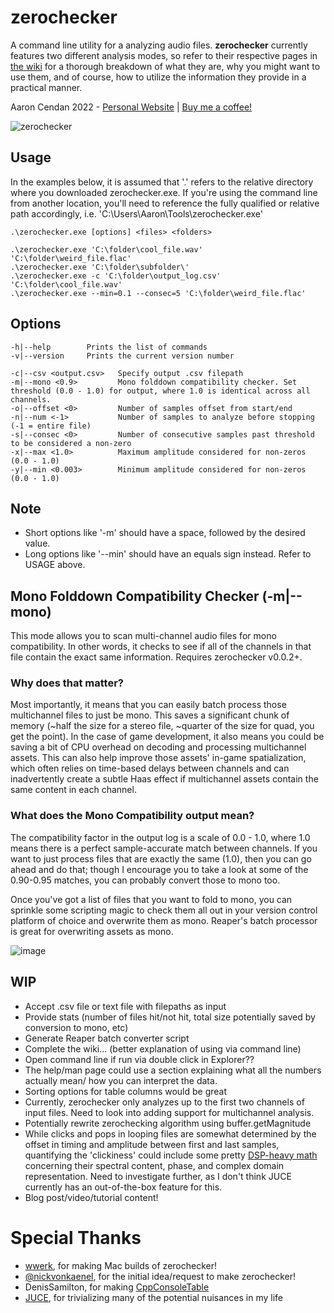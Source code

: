 # zerochecker
A command line utility for a analyzing audio files. **zerochecker** currently features two different analysis modes, so refer to 
their respective pages in [the wiki](https://github.com/acendan/zerochecker/wiki) for a thorough breakdown of what they are, why you might want
to use them, and of course, how to utilize the information they provide in a practical manner.

Aaron Cendan 2022 - [Personal Website](https://aaroncendan.me) | [Buy me a coffee!](https://ko-fi.com/acendan_)

![zerochecker](https://user-images.githubusercontent.com/65690085/186048220-d843ab0d-1e44-40d7-bb7c-a56042da7129.png)

## Usage
In the examples below, it is assumed that '.\' refers to the relative directory where you downloaded
zerochecker.exe. If you're using the command line from another location, you'll need to reference
the fully qualified or relative path accordingly, i.e. 'C:\Users\Aaron\Tools\zerochecker.exe'

    .\zerochecker.exe [options] <files> <folders>
    
    .\zerochecker.exe 'C:\folder\cool_file.wav' 'C:\folder\weird_file.flac'
    .\zerochecker.exe 'C:\folder\subfolder\'
    .\zerochecker.exe -c 'C:\folder\output_log.csv' 'C:\folder\cool_file.wav'
    .\zerochecker.exe --min=0.1 --consec=5 'C:\folder\weird_file.flac'

## Options
    -h|--help        Prints the list of commands
    -v|--version     Prints the current version number

    -c|--csv <output.csv>   Specify output .csv filepath
    -m|--mono <0.9>         Mono folddown compatibility checker. Set threshold (0.0 - 1.0) for output, where 1.0 is identical across all channels.
    -o|--offset <0>         Number of samples offset from start/end
    -n|--num <-1>           Number of samples to analyze before stopping (-1 = entire file)
    -s|--consec <0>         Number of consecutive samples past threshold to be considered a non-zero
    -x|--max <1.0>          Maximum amplitude considered for non-zeros (0.0 - 1.0)
    -y|--min <0.003>        Minimum amplitude considered for non-zeros (0.0 - 1.0)
    
## Note
- Short options like '-m' should have a space, followed by the desired value.
- Long options like '--min' should have an equals sign instead. Refer to USAGE above.
    

## Mono Folddown Compatibility Checker (-m|--mono)
This mode allows you to scan multi-channel audio files for mono compatibility. In other words, it checks to see if all of the channels in that file contain the exact same information. Requires zerochecker v0.0.2+.
 
### Why does that matter?
Most importantly, it means that you can easily batch process those multichannel files to just be mono. This saves a significant chunk of memory (~half the size for a stereo file, ~quarter of the size for quad, you get the point). In the case of game development, it also means you could be saving a bit of CPU overhead on decoding and processing multichannel assets. This can also help improve those assets' in-game spatialization, which often relies on time-based delays between channels and can inadvertently create a subtle Haas effect if multichannel assets contain the same content in each channel.
 
### What does the Mono Compatibility output mean?
The compatibility factor in the output log is a scale of 0.0 - 1.0, where 1.0 means there is a perfect sample-accurate match between channels. If you want to just process files that are exactly the same (1.0), then you can go ahead and do that; though I encourage you to take a look at some of the 0.90-0.95 matches, you can probably convert those to mono too.
 
Once you've got a list of files that you want to fold to mono, you can sprinkle some scripting magic to check them all out in your version control platform of choice and overwrite them as mono. Reaper's batch processor is great for overwriting assets as mono. 

![image](https://user-images.githubusercontent.com/65690085/191663408-f142029a-96f6-4eec-a2cd-ba5787cbe071.png)
    

## WIP
- Accept .csv file or text file with filepaths as input
- Provide stats (number of files hit/not hit, total size potentially saved by conversion to mono, etc)
- Generate Reaper batch converter script 
- Complete the wiki... (better explanation of using via command line)
- Open command line if run via double click in Explorer??
- The help/man page could use a section explaining what all the numbers actually mean/
  how you can interpret the data.
- Sorting options for table columns would be great
- Currently, zerochecker only analyzes up to the first two channels of input files. 
  Need to look into adding support for multichannel analysis.
- Potentially rewrite zerochecking algorithm using buffer.getMagnitude
- While clicks and pops in looping files are somewhat determined by the offset in timing 
  and amplitude between first and last samples, quantifying the 'clickiness' could include some
  pretty [DSP-heavy math](https://ofai.at/papers/oefai-tr-2006-12.pdf) concerning their 
  spectral content, phase, and complex domain representation. Need to investigate further, as 
  I don't think JUCE currently has an out-of-the-box feature for this.
- Blog post/video/tutorial content!
  
# Special Thanks
- [wwerk](https://github.com/wwerk), for making Mac builds of zerochecker!
- [@nickvonkaenel](https://twitter.com/nickvonkaenel), for the initial idea/request to make zerochecker!
- DenisSamilton, for making [CppConsoleTable](https://github.com/DenisSamilton/CppConsoleTable/)
- [JUCE](https://juce.com/), for trivializing many of the potential nuisances in my life
